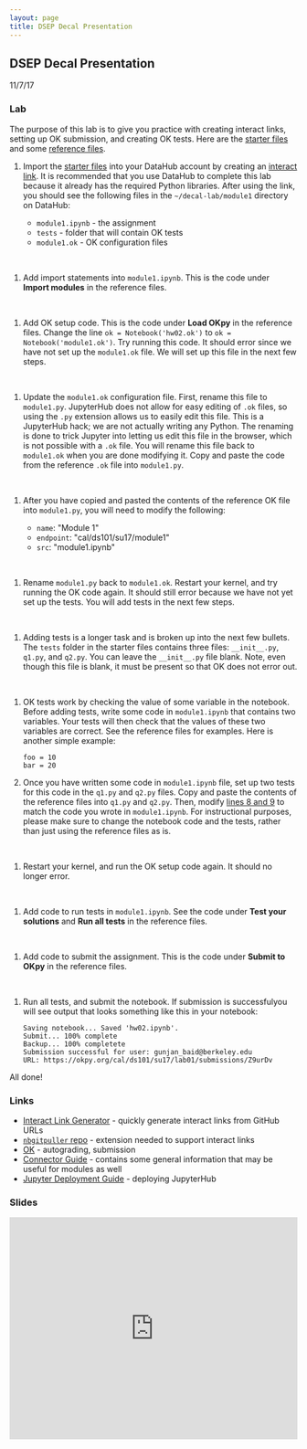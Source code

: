 ```yaml
---
layout: page
title: DSEP Decal Presentation
---
```


## DSEP Decal Presentation

11/7/17 

### Lab

The purpose of this lab is to give you practice with creating interact links, setting up OK submission, and creating OK tests. Here are the [starter files](https://github.com/gunjanbaid/decal-lab/tree/master/module1) and some [reference files](https://github.com/gunjanbaid/course-repo-example/tree/master/fa17/hw/hw02).

1. Import the [starter files](https://github.com/gunjanbaid/decal-lab/tree/master/module1) into your DataHub account by creating an [interact link](https://url-to-interact.herokuapp.com). It is recommended that you use DataHub to complete this lab because it already has the required Python libraries. After using the link, you should see the following files in the `~/decal-lab/module1` directory on DataHub:

	* `module1.ipynb` - the assignment
	* `tests` - folder that will contain OK tests
	* `module1.ok` -  OK configuration files  
<br>

1. Add import statements into `module1.ipynb`. This is the code under **Import modules** in the reference files.
<br>

1. Add OK setup code. This is the code under **Load OKpy** in the reference files. Change the line `ok = Notebook('hw02.ok')` to `ok = Notebook('module1.ok')`. Try running this code. It should error since we have not set up the `module1.ok` file. We will set up this file in the next few steps.
<br>

1. Update the `module1.ok` configuration file. First, rename this file to `module1.py`. JupyterHub does not allow for easy editing of `.ok` files, so using the `.py` extension allows us to easily edit this file. This is a JupyterHub hack; we are not actually writing any Python. The renaming is done to trick Jupyter into letting us edit this file in the browser, which is not possible with a `.ok` file. You will rename this file back to `module1.ok` when you are done modifying it. Copy and paste the code from the reference `.ok` file into `module1.py`.
<br>

1. After you have copied and pasted the contents of the reference OK file into `module1.py`, you will need to modify the following:

	* `name`: "Module 1"
	* `endpoint`: "cal/ds101/su17/module1"
	* `src`: "module1.ipynb"   
<br>

1. Rename `module1.py` back to `module1.ok`. Restart your kernel, and try running the OK code again. It should still error because we have not yet set up the tests. You will add tests in the next few steps. 
<br>

1. Adding tests is a longer task and is broken up into the next few bullets. The `tests` folder in the starter files contains three files: `__init__.py`, `q1.py`, and `q2.py`. You can leave the `__init__.py` file blank. Note, even though this file is blank, it must be present so that OK does not error out. 
<br>

1. OK tests work by checking the value of some variable in the notebook. Before adding tests, write some code in `module1.ipynb` that contains two variables. Your tests will then check that the values of these two variables are correct. See the reference files for examples. Here is another simple example:
	
	```
	foo = 10
	bar = 20
	```

1. Once you have written some code in `module1.ipynb` file, set up two tests for this code in the `q1.py` and `q2.py` files. Copy and paste the contents of the reference files into `q1.py` and `q2.py`. Then, modify [lines 8 and 9](https://github.com/gunjanbaid/course-repo-example/blob/master/fa17/hw/hw02/tests/q2.py#L9) to match the code you wrote in `module1.ipynb`. For instructional purposes, please make sure to change the notebook code and the tests, rather than just using the reference files as is.
<br>

1. Restart your kernel, and run the OK setup code again. It should no longer error. 
<br>

1. Add code to run tests in `module1.ipynb`. See the code under **Test your solutions** and **Run all tests** in the reference files.
<br>

1. Add code to submit the assignment. This is the code under **Submit to OKpy** in the reference files.
<br>

1. Run all tests, and submit the notebook. If submission is successfulyou will see output that looks something like this in your notebook: 

	```
	Saving notebook... Saved 'hw02.ipynb'.
	Submit... 100% complete
	Backup... 100% completete
	Submission successful for user: gunjan_baid@berkeley.edu
	URL: https://okpy.org/cal/ds101/su17/lab01/submissions/Z9urDv
	```

All done!

### Links

* [Interact Link Generator](https://url-to-interact.herokuapp.com) - quickly generate interact links from GitHub URLs
* [`nbgitpuller` repo](https://github.com/data-8/nbgitpuller) - extension needed to support interact links
* [OK](https://okpy.org) - autograding, submission
* [Connector Guide](http://data8.org/connector-instructors) - contains some general information that may be useful for modules as well
* [Jupyter Deployment Guide](https://zero-to-jupyterhub-with-kubernetes.readthedocs.io) - deploying JupyterHub

### Slides

<iframe src="https://docs.google.com/presentation/d/e/2PACX-1vTCTC7WR-d9KRDe0DUfJGOef3lSbaj8wiC8Rc9GeG_UvB4FH71fLTny4LN5bLPsaFtS_hOqOea-mkbZ/embed?start=false&loop=false&delayms=3000" frameborder="0" width="100%" height="389" allowfullscreen="true" mozallowfullscreen="true" webkitallowfullscreen="true"></iframe>

